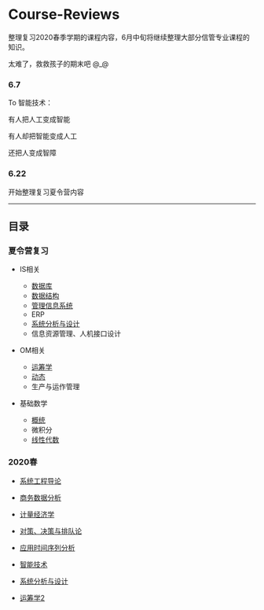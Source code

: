 # Course-Reviews

整理复习2020春季学期的课程内容，6月中旬将继续整理大部分信管专业课程的知识。

太难了，救救孩子的期末吧 @_@

### 6.7

To 智能技术：

有人把人工变成智能

有人却把智能变成人工

还把人变成智障

### 6.22

开始整理复习夏令营内容

---

## 目录

### 夏令营复习

- IS相关
    - [数据库](2020-summer/Database.md)
    - [数据结构](2020-summer/DSA.md)
    - [管理信息系统](2020-summer/MIS.md)
    - ERP
    - [系统分析与设计](2020-spring/SAD.md)
    - 信息资源管理、人机接口设计

- OM相关
    - [运筹学](2020-summer/OM/OR.md)
    - [动态](2020-summer/OM/Dynamic_systems.md)
    - 生产与运作管理

- 基础数学
    - [概统](2020-summer/Math/Statistics.md)
    - 微积分
    - [线性代数](2020-summer/Math/Linear_algebra.md)

### 2020春

- [系统工程导论](2020-spring/Intro_to_System_Engineering.md)

- [商务数据分析](2020-spring/BDA.md)

- [计量经济学](2020-spring/Econometrics.md)

- [对策、决策与排队论](2020-spring/GDQ.md)

- [应用时间序列分析](2020-spring/TSA.md)

- [智能技术](2020-spring/AI.md)

- [系统分析与设计](2020-spring/SAD.md)

- [运筹学2](2020-spring/OR2.md)


